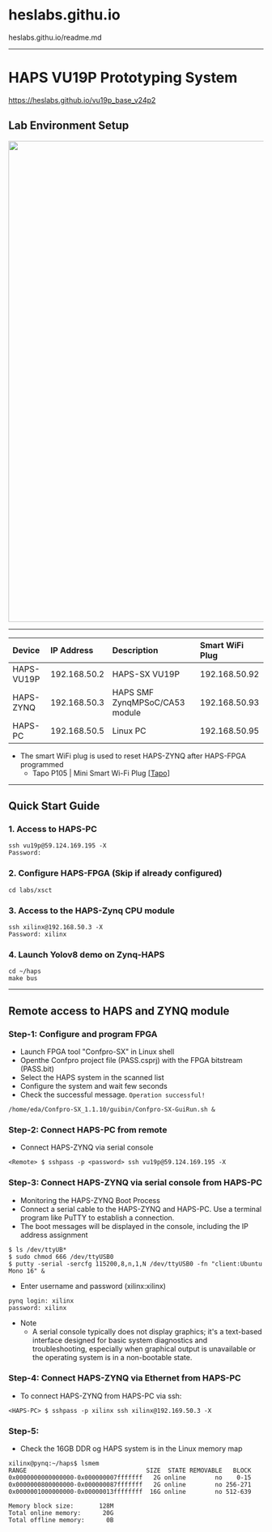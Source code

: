 # heslabs.githu.io


heslabs.githu.io/readme.md


---


# HAPS VU19P Prototyping System

https://heslabs.github.io/vu19p_base_v24p2

## Lab Environment Setup  

<img src="https://github.com/user-attachments/assets/1c8c767d-aef3-4d51-a60a-0de7b0845120" width=950>

---

| Device | IP Address | Description | Smart WiFi Plug |
|:-|:-|:-|:-|
| HAPS-VU19P | 192.168.50.2 | HAPS-SX VU19P | 192.168.50.92 |
| HAPS-ZYNQ | 192.168.50.3 | HAPS SMF ZynqMPSoC/CA53 module | 192.168.50.93 |
| HAPS-PC | 192.168.50.5 | Linux PC | 192.168.50.95 |


* The smart WiFi plug is used to reset HAPS-ZYNQ after HAPS-FPGA programmed
   * Tapo P105 | Mini Smart Wi-Fi Plug [[Tapo]](https://www.tapo.com/en/product/smart-plug/tapo-p105/)
     
---
## Quick Start Guide

### 1. Access to HAPS-PC
```
ssh vu19p@59.124.169.195 -X
Password:  
```

### 2. Configure HAPS-FPGA (Skip if already configured)
```
cd labs/xsct
```

### 3. Access to the HAPS-Zynq CPU module 
```
ssh xilinx@192.168.50.3 -X
Password: xilinx
```

### 4. Launch Yolov8 demo on Zynq-HAPS
```
cd ~/haps
make bus
```


 
---
## Remote access to HAPS and ZYNQ module

### Step-1: Configure and program FPGA

* Launch FPGA tool "Confpro-SX" in Linux shell
* Openthe Confpro project file (PASS.csprj) with the FPGA bitstream (PASS.bit)
* Select the HAPS system in the scanned list
* Configure the system and wait few seconds
* Check the successful message.  ```Operation successful!```

```
/home/eda/Confpro-SX_1.1.10/guibin/Confpro-SX-GuiRun.sh &
```

### Step-2: Connect HAPS-PC from remote

* Connect HAPS-ZYNQ via serial console

```
<Remote> $ sshpass -p <password> ssh vu19p@59.124.169.195 -X
```

### Step-3: Connect HAPS-ZYNQ via serial console from HAPS-PC  

* Monitoring the HAPS-ZYNQ Boot Process
* Connect a serial cable to the HAPS-ZYNQ and HAPS-PC. Use a terminal program like PuTTY to establish a connection.
* The boot messages will be displayed in the console, including the IP address assignment
  
```
$ ls /dev/ttyUB*
$ sudo chmod 666 /dev/ttyUSB0
$ putty -serial -sercfg 115200,8,n,1,N /dev/ttyUSB0 -fn "client:Ubuntu Mono 16" &
```

* Enter username and password (xilinx:xilinx)
  
```
pynq login: xilinx
password: xilinx
```

* Note
   * A serial console typically does not display graphics; it's a text-based interface designed for basic system diagnostics and troubleshooting, especially when graphical output is unavailable or the operating system is in a non-bootable state.



### Step-4: Connect HAPS-ZYNQ via Ethernet from HAPS-PC  

* To connect HAPS-ZYNQ from HAPS-PC via ssh:  

```
<HAPS-PC> $ sshpass -p xilinx ssh xilinx@192.169.50.3 -X
```

### Step-5:

* Check the 16GB DDR og HAPS system is in the Linux memory map

```
xilinx@pynq:~/haps$ lsmem
RANGE                                 SIZE  STATE REMOVABLE   BLOCK
0x0000000000000000-0x000000007fffffff   2G online        no    0-15
0x0000000800000000-0x000000087fffffff   2G online        no 256-271
0x0000001000000000-0x00000013ffffffff  16G online        no 512-639

Memory block size:       128M
Total online memory:      20G
Total offline memory:      0B
```
